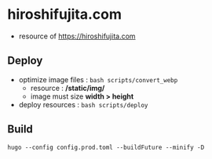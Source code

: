 # hiroshifujita.com

* resource of https://hiroshifujita.com

## Deploy

* optimize image files : `bash scripts/convert_webp`
  * resource : **/static/img/**
  * image must size **width > height**
* deploy resources : `bash scripts/deploy`

## Build

``` bash:bash
hugo --config config.prod.toml --buildFuture --minify -D
```
